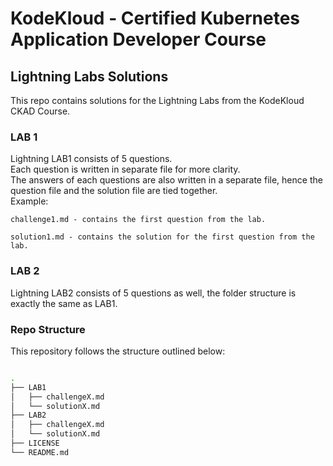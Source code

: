 # KodeKloud - Certified Kubernetes Application Developer Course
## Lightning Labs Solutions
This repo contains solutions for the Lightning Labs from the KodeKloud CKAD Course.
### LAB 1 ###
Lightning LAB1 consists of 5 questions.\
 Each question is written in separate file for more clarity.\
 The answers of each questions are also written in a separate file, hence the question file and the solution file are tied together.\
 Example:
 ```
 challenge1.md - contains the first question from the lab.

 solution1.md - contains the solution for the first question from the lab.
 ```
### LAB 2 ###
Lightning LAB2 consists of 5 questions as well, the folder structure is exactly the same as LAB1.
### Repo Structure
This repository follows the structure outlined below:
```bash

.
├── LAB1
│   ├── challengeX.md
│   └── solutionX.md
├── LAB2
│   ├── challengeX.md
│   └── solutionX.md
├── LICENSE
└── README.md
```